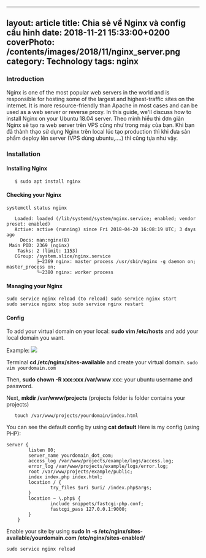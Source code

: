 
---
layout: article
title: Chia sẻ về Nginx và config cấu hình
date: 2018-11-21 15:33:00+0200
coverPhoto: /contents/images/2018/11/nginx_server.png
category: Technology
tags: nginx
---
### Introduction

Nginx is one of the most popular web servers in the world and is responsible for hosting some of the largest and highest-traffic sites on the internet. It is more resource-friendly than Apache in most cases and can be used as a web server or reverse proxy.
In this guide, we'll discuss how to install Nginx on your Ubuntu 18.04 server.
Theo mình hiểu thì đơn giản Nginx sẽ tạo ra web server trên VPS cũng như trong máy của bạn. Khi bạn đã thành thạo sử dụng Nginx trên local lúc tạo production thì khi đưa sản phẩm deploy lên server (VPS dùng ubuntu,....) thì cũng tựa như vậy.

### Installation

#### Installing Nginx

```$ sudo apt update
   $ sudo apt install nginx
```

#### Checking your Nginx

`systemctl status nginx`

```nginx.service - A high-performance web server and a reverse proxy server
   Loaded: loaded (/lib/systemd/system/nginx.service; enabled; vendor preset: enabled)
   Active: active (running) since Fri 2018-04-20 16:08:19 UTC; 3 days ago
     Docs: man:nginx(8)
 Main PID: 2369 (nginx)
    Tasks: 2 (limit: 1153)
   CGroup: /system.slice/nginx.service
           ├─2369 nginx: master process /usr/sbin/nginx -g daemon on; master_process on;
           └─2380 nginx: worker process
```

#### Managing your Nginx

<code>sudo service nginx reload (to reload)
   sudo service nginx start
   sudo service nginx stop
   sudo service nginx restart
</code>

#### Config

To add your virtual domain on your local: **sudo vim /etc/hosts** and add your local domain you want.

Example: ![
](/contents/images/2018/11/nginx_server.png)


Terminal **cd /etc/nginx/sites-available** and create your virtual domain.
`sudo vim yourdomain.com`

Then, **sudo chown -R xxx:xxx /var/www** xxx: your ubuntu username and password.

Next, **mkdir /var/www/projects** (projects folder is folder contains your projects)

```mkdir /var/www/projects/yourdomain
   touch /var/www/projects/yourdomain/index.html
```

You can see the default config by using **cat default**
Here is my config (using PHP):

``` 
server {
        listen 80;
        server_name yourdomain_dot_com;
        access_log /var/www/projects/example/logs/access.log;
        error_log /var/www/projects/example/logs/error.log;
        root /var/www/projects/example/public;
        index index.php index.html;
        location / {
                try_files $uri $uri/ /index.php$args;
        }
        location ~ \.php$ {
                include snippets/fastcgi-php.conf;
                fastcgi_pass 127.0.0.1:9000;
        }
    }
```

Enable your site by using **sudo ln -s /etc/nginx/sites-available/yourdomain.com /etc/nginx/sites-enabled/**

`sudo service nginx reload`